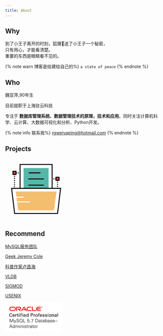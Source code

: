 ```yaml
---
title: About
---
```


## Why

到了小王子离开的时刻，狐狸🦊送了小王子一个秘密，</br>只有用心，才能看清楚。</br>重要的东西是眼睛看不见的。



{% note warn 博客是给建给自己的%}
`a state of peace`
{% endnote %}

## Who

魏亚萍,90年生

目前就职于上海驻云科技

专注于 <b>数据库管理系统、数据管理技术的原理，技术和应用</b>。同时关注计算机科学、云计算、大数据可视化和分析、Python开发。

{% note info 联系我%}
rgweiyaping@hotmail.com
{% endnote %}

## Projects

<a id="banner-start-link" href="/projects/">
<svg t="1601266127853" class="icon" viewBox="0 0 1024 1024" version="1.1" xmlns="http://www.w3.org/2000/svg" p-id="7098" width="200" height="200"><path d="M401.9 584.7h16v16h-16zM385.9 600.7h-16v-16h16v16z m-31.9 0h-16v-16h16v16z m-32 0h-16v-16h16v16z m-32 0h-16v-16h16v16z m-32 0h-16v-16h16v16z m-32 0h-16v-16h16v16z m-31.9 0h-16v-16h16v16zM146.1 584.7h16v16h-16zM162.1 569h-16v-15.7h16V569z m0-31.5h-16v-15.7h16v15.7z m0-31.5h-16v-15.7h16V506z m0-31.5h-16v-15.7h16v15.7z m0-31.5h-16v-15.7h16V443z m0-31.5h-16v-15.7h16v15.7z m0-31.5h-16v-15.7h16V380z m0-31.5h-16v-15.7h16v15.7z m0-31.5h-16v-15.7h16V317z m0-31.4h-16v-15.7h16v15.7zM146.1 238.1h16v16h-16zM385.9 254.1h-16v-16h16v16z m-31.9 0h-16v-16h16v16z m-32 0h-16v-16h16v16z m-32 0h-16v-16h16v16z m-32 0h-16v-16h16v16z m-32 0h-16v-16h16v16z m-31.9 0h-16v-16h16v16zM401.9 238.1h16v16h-16zM417.9 569h-16v-15.7h16V569z m0-31.5h-16v-15.7h16v15.7z m0-31.5h-16v-15.7h16V506z m0-31.5h-16v-15.7h16v15.7z m0-31.5h-16v-15.7h16V443z m0-31.5h-16v-15.7h16v15.7z m0-31.5h-16v-15.7h16V380z m0-31.5h-16v-15.7h16v15.7z m0-31.5h-16v-15.7h16V317z m0-31.4h-16v-15.7h16v15.7zM860.1 682.9h16v16h-16zM844.2 698.9h-16v-16h16v16z m-32 0h-16v-16h16v16z m-32 0h-16v-16h16v16z m-32 0h-16v-16h16v16z m-32 0h-16v-16h16v16z m-31.9 0h-16v-16h16v16z m-32 0h-16v-16h16v16zM604.3 682.9h16v16h-16zM620.3 667.1h-16v-15.7h16v15.7z m0-31.4h-16V620h16v15.7z m0-31.5h-16v-15.7h16v15.7z m0-31.5h-16V557h16v15.7z m0-31.5h-16v-15.7h16v15.7z m0-31.5h-16V494h16v15.7z m0-31.5h-16v-15.7h16v15.7z m0-31.5h-16V431h16v15.7z m0-31.5h-16v-15.7h16v15.7z m0-31.5h-16V368h16v15.7zM604.3 336.2h16v16h-16zM844.2 352.2h-16v-16h16v16z m-32 0h-16v-16h16v16z m-32 0h-16v-16h16v16z m-32 0h-16v-16h16v16z m-32 0h-16v-16h16v16z m-31.9 0h-16v-16h16v16z m-32 0h-16v-16h16v16zM860.1 336.2h16v16h-16zM876.1 667.1h-16v-15.7h16v15.7z m0-31.4h-16V620h16v15.7z m0-31.5h-16v-15.7h16v15.7z m0-31.5h-16V557h16v15.7z m0-31.5h-16v-15.7h16v15.7z m0-31.5h-16V494h16v15.7z m0-31.5h-16v-15.7h16v15.7z m0-31.5h-16V431h16v15.7z m0-31.5h-16v-15.7h16v15.7z m0-31.5h-16V368h16v15.7z" fill="#0A0408" p-id="7099"></path><path d="M246.9 107.8h531.6v531.6H246.9z" fill="#FFFFFF" p-id="7100"></path><path d="M786.5 647.4H238.9V99.8h547.6v547.6z m-531.6-16h515.6V115.8H254.9v515.6z" fill="#0A0408" p-id="7101"></path><path d="M305.1 166h415.1v415.1H305.1z" fill="#55B7A8" p-id="7102"></path><path d="M389.9 238.2h195.3v16H389.9zM384.6 338.8h256.2v16H384.6zM384.6 441.2h256.2v16H384.6z" fill="#0A0408" p-id="7103"></path><path d="M868.8 918H156.5l-50-415.4h812.3z" fill="#FFFFFF" p-id="7104"></path><path d="M875.9 926H149.4L97.5 494.6h830.4l-52 431.4z m-712.3-16h698.1l48.1-399.4H115.5L163.6 910z" fill="#0A0408" p-id="7105"></path><path d="M809.6 866.5H215.8L174.1 554h677.2z" fill="#F4BE6F" p-id="7106"></path><path d="M154.1 639.7h154.3v16H154.1zM154.1 717.9h258.3v16H154.1z" fill="#FFFFFF" p-id="7107"></path><path d="M842.7 318.8h50.9v50.9h-50.9z" fill="#DC444A" p-id="7108"></path><path d="M901.6 377.7h-66.9v-66.9h66.9v66.9z m-50.9-16h34.9v-34.9h-34.9v34.9z" fill="#0A0408" p-id="7109"></path><path d="M128.6 220.8h50.9v50.9h-50.9z" fill="#DC444A" p-id="7110"></path><path d="M187.5 279.7h-66.9v-66.9h66.9v66.9z m-50.9-16h34.9v-34.9h-34.9v34.9z" fill="#0A0408" p-id="7111"></path></svg>
<i class="fa fa-arrow-right"></i></a>

## Recommend

<p><a href="https://mysqlserverteam.com/" class="carbon-text" target="_blank" rel="noopener sponsored">MySQL服务团队</a></p>
<p><a href="https://blog.jcole.us/" class="carbon-text" target="_blank" rel="noopener sponsored">Geek Jeremy Cole</a></p>
<p><a href="https://www.changhai.org/" class="carbon-text" target="_blank" rel="noopener sponsored">科普作家卢昌海</a></p>
<p><a href="http://www.vldb.org/" class="carbon-text" target="_blank" rel="noopener sponsored">VLDB</a></p>
<p><a href="https://sigmod.org/" class="carbon-text" target="_blank" rel="noopener sponsored">SIGMOD</a></p>
<p><a href="https://www.usenix.org/" class="carbon-text" target="_blank" rel="noopener sponsored">USENIX</a></p>



<img src="pic/O-CP-MySQL5.7-Db-Admin-rgb.bmp" weight="100" style="zoom:25%;" >
